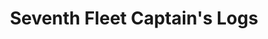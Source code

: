 ---
layout: home
title: Seventh Fleet Captain's Logs
description: The Captain's Logs of the Seventh Fleet.
--- 